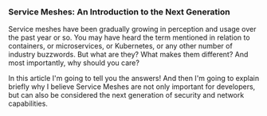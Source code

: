 ### Service Meshes: An Introduction to the Next Generation

Service meshes have been gradually growing in perception and usage over the past year or so.  You may have heard the term mentioned in relation to containers, or microservices, or Kubernetes, or any other number of industry buzzwords.  But what are they?  What makes them different? And most importantly, why should you care?

In this article I'm going to tell you the answers!  And then I'm going to explain briefly why I believe Service Meshes are not only important for developers, but can also be considered the next generation of security and network capabilities.

####
